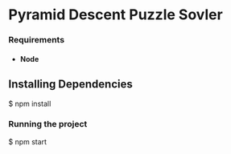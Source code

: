 # Pyramid Descent Puzzle Sovler

### Requirements
- #### Node

## Installing Dependencies

  $ npm install

### Running the project

  $ npm start
    
